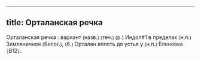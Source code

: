 
---
title: Орталанская речка
---
Орталанская речка
: вариант ⦅назв.⦆ ⦅теч.⦆ ⦅р.⦆ Индол#1 в пределах ⦅н.п.⦆ Земляничное ⦅Белог.⦆, ⦅б.⦆ Орталан вплоть до устья у ⦅н.п.⦆ Еленовка ⦃В12⦄.
